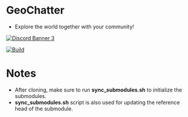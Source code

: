 # GeoChatter
- Explore the world together with your community!

[![Discord Banner 3](https://discordapp.com/api/guilds/927177720092323861/widget.png?style=banner3)](https://discord.gg/WJUtADFSv8)

[![Build](https://github.com/GeoChatter/GeoChatter-Client/actions/workflows/build.yml/badge.svg)](https://github.com/GeoChatter/GeoChatter-Client/actions/workflows/build.yml)

# Notes
- After cloning, make sure to run **sync_submodules.sh** to initialize the submodules. 
- **sync_submodules.sh** script is also used for updating the reference head of the submodule.

